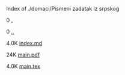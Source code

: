Index of ./domaci/Pismeni zadatak iz srpskog

0 [.](.)

0 [..](..)

4.0K [index.md](index.md)

24K [main.pdf](main.pdf)

4.0K [main.tex](main.tex)

